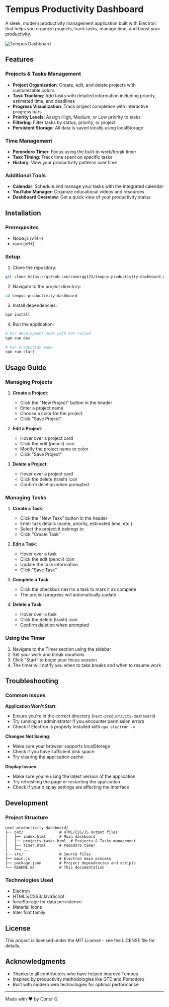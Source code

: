 # Tempus Productivity Dashboard

A sleek, modern productivity management application built with Electron that helps you organize projects, track tasks, manage time, and boost your productivity.

![Tempus Dashboard](./screenshots/dashboard.png)

## Features

### Projects & Tasks Management
- **Project Organization**: Create, edit, and delete projects with customizable colors
- **Task Tracking**: Add tasks with detailed information including priority, estimated time, and deadlines
- **Progress Visualization**: Track project completion with interactive progress bars
- **Priority Levels**: Assign High, Medium, or Low priority to tasks
- **Filtering**: Filter tasks by status, priority, or project
- **Persistent Storage**: All data is saved locally using localStorage

### Time Management
- **Pomodoro Timer**: Focus using the built-in work/break timer
- **Task Timing**: Track time spent on specific tasks
- **History**: View your productivity patterns over time

### Additional Tools
- **Calendar**: Schedule and manage your tasks with the integrated calendar
- **YouTube Manager**: Organize educational videos and resources
- **Dashboard Overview**: Get a quick view of your productivity status

## Installation

### Prerequisites
- Node.js (v14+)
- npm (v6+)

### Setup
1. Clone the repository:
```bash
git clone https://github.com/conorgg123/tempus-productivity-dashboard.git
```

2. Navigate to the project directory:
```bash
cd tempus-productivity-dashboard
```

3. Install dependencies:
```bash
npm install
```

4. Run the application:
```bash
# For development mode with hot-reload
npm run dev

# For production mode
npm run start
```

## Usage Guide

### Managing Projects

1. **Create a Project**:
   - Click the "New Project" button in the header
   - Enter a project name
   - Choose a color for the project
   - Click "Save Project"

2. **Edit a Project**:
   - Hover over a project card
   - Click the edit (pencil) icon
   - Modify the project name or color
   - Click "Save Project"

3. **Delete a Project**:
   - Hover over a project card
   - Click the delete (trash) icon
   - Confirm deletion when prompted

### Managing Tasks

1. **Create a Task**:
   - Click the "New Task" button in the header
   - Enter task details (name, priority, estimated time, etc.)
   - Select the project it belongs to
   - Click "Create Task"

2. **Edit a Task**:
   - Hover over a task
   - Click the edit (pencil) icon
   - Update the task information
   - Click "Save Task"

3. **Complete a Task**:
   - Click the checkbox next to a task to mark it as complete
   - The project progress will automatically update

4. **Delete a Task**:
   - Hover over a task
   - Click the delete (trash) icon
   - Confirm deletion when prompted

### Using the Timer

1. Navigate to the Timer section using the sidebar
2. Set your work and break durations
3. Click "Start" to begin your focus session
4. The timer will notify you when to take breaks and when to resume work

## Troubleshooting

### Common Issues

**Application Won't Start**:
- Ensure you're in the correct directory (`next-productivity-dashboard`)
- Try running as administrator if you encounter permission errors
- Check if Electron is properly installed with `npx electron -v`

**Changes Not Saving**:
- Make sure your browser supports localStorage
- Check if you have sufficient disk space
- Try clearing the application cache

**Display Issues**:
- Make sure you're using the latest version of the application
- Try refreshing the page or restarting the application
- Check if your display settings are affecting the interface

## Development

### Project Structure
```
next-productivity-dashboard/
├── out/                # HTML/CSS/JS output files
│   ├── index.html      # Main dashboard
│   ├── projects-tasks.html  # Projects & Tasks management
│   ├── timer.html      # Pomodoro timer
│   └── ...
├── src/                # Source files
├── main.js             # Electron main process
├── package.json        # Project dependencies and scripts
└── README.md           # This documentation
```

### Technologies Used
- Electron
- HTML5/CSS3/JavaScript
- localStorage for data persistence
- Material Icons
- Inter font family

## License

This project is licensed under the MIT License - see the LICENSE file for details.

## Acknowledgments

- Thanks to all contributors who have helped improve Tempus
- Inspired by productivity methodologies like GTD and Pomodoro
- Built with modern web technologies for optimal performance

---

Made with ❤️ by Conor G.
